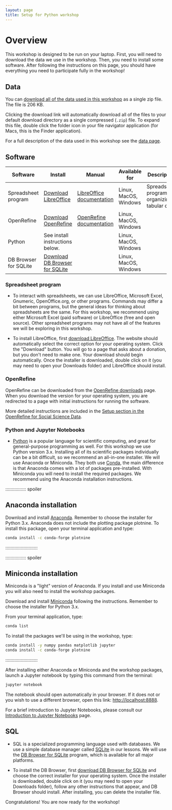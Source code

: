 ```yaml
---
layout: page
title: Setup for Python workshop
---
```







# Overview

This workshop is designed to be run on your laptop.
First, you will need to download the data we use in the workshop.
Then, you need to install some software.
After following the instructions on this
page, you should have everything you need to participate fully in the workshop!








## Data

You can [download all of the data used in this workshop](https://ndownloader.figshare.com/articles/6262019/versions/4)
as a single zip file. The file is 206 KB.

Clicking the download link will automatically download all of the files to your default download directory as a single compressed
(`.zip`) file. To expand this file, double click the folder icon in your file navigator application (for Macs, this is the Finder
application).

For a full description of the data used in this workshop see the [data page](data).



## Software

| Software              | Install                         | Manual | Available for         | Description                                      | 
| --------------------- | ------------------------------- | ------ | --------------------- | ------------------------------------------------ |
| Spreadsheet program   | [Download LibreOffice](https://www.libreoffice.org/download/download/)                                | [LibreOffice documentation](https://documentation.libreoffice.org/en/english-documentation/)       | Linux, MacOS, Windows | Spreadsheet program for organizing tabular data. | 
| OpenRefine            | [Download OpenRefine](https://openrefine.org/download.html)                                | [OpenRefine documentation](https://openrefine.org/docs)       | Linux, MacOS, Windows |                                                  | 
| Python                | See install instructions below. |        | Linux, MacOS, Windows |                                                  | 
| DB Browser for SQLite | [Download DB Browser for SQLite](https://sqlitebrowser.org/dl/)                                |        | Linux, MacOS, Windows |                                                  | 






### Spreadsheet program

- To interact with spreadsheets, we can use LibreOffice, Microsoft Excel, Gnumeric, OpenOffice.org, or other programs.
  Commands may differ a bit between programs, but the general ideas for thinking about spreadsheets are the same. For this workshop,
  we recommend using either Microsoft Excel (paid software) or LibreOffice (free and open source). Other spreadsheet programs may
  not have all of the features we will be exploring in this workshop.

- To install LibreOffice, first [download LibreOffice](https://www.libreoffice.org/download/download-libreoffice/). The website should
  automatically select the correct option for your operating system. Click the "Download" button. You will go to a page that asks about a
  donation, but you don't need to make one. Your download should begin automatically. Once the installer is downloaded, double click on it (you may need to open your Downloads folder) and LibreOffice should install.








### OpenRefine

OpenRefine can be downloaded from the [OpenRefine downloads]() page.
When you download the version for your operating system, you are redirected to
a page with initial instructions for running the software.

More detailed instructions are included in the [Setup section in the OpenRefine
for Social Science Data](https://datacarpentry.org/openrefine-socialsci/#software).








### Python and Jupyter Notebooks

- [Python](https://python.org) is a popular language for
  scientific computing, and great for general-purpose programming as
  well. For this workshop we use Python version 3.x.
  Installing all of its scientific packages individually can be
  a bit difficult, so we recommend an all-in-one installer.
  We will use Anaconda or Miniconda.
  They both use [Conda](https://conda.io/en/latest/), the main difference is
  that Anaconda comes with a lot of packages pre-installed.
  With Miniconda you will need to install the required packages.
  We recommend using the Anaconda installation instructions.

:::::::::::::::: spoiler

## Anaconda installation

Download and install [Anaconda](https://www.anaconda.com/distribution/#download-section).
Remember to choose the installer for Python 3.x.
Anaconda does not include the plotting package plotnine.  To install this package, open your terminal application and
type:

```bash
conda install -c conda-forge plotnine
```

:::::::::::::::::::::::::

:::::::::::::::: spoiler

## Miniconda installation

Miniconda is a "light" version of Anaconda. If you install and use Miniconda
you will also need to install the workshop packages.

Download and install [Miniconda](https://docs.conda.io/en/latest/miniconda.html)
following the instructions. Remember to choose the installer for
Python 3.x.

From your terminal application, type:

```bash
conda list
```

To install the packages we'll be using in the workshop, type:

```bash
conda install -y numpy pandas matplotlib jupyter
conda install -c conda-forge plotnine
```

:::::::::::::::::::::::::

After installing either Anaconda or Miniconda and the workshop packages,
launch a Jupyter notebook by typing this command from the terminal:

```bash
jupyter notebook
```

The notebook should open automatically in your browser. If it does not or you
wish to use a different browser, open this link: [http://localhost:8888](https://localhost:8888).

For a brief introduction to Jupyter Notebooks, please consult our
[Introduction to Jupyter Notebooks](https://datacarpentry.org/python-ecology-lesson/jupyter_notebooks) page.








## SQL

- SQL is a specialized programming language used with databases.  We
  use a simple database manager called [SQLite](https://www.sqlite.org/)
  in our lessons. We will use the [DB Browser for SQLite](https://sqlitebrowser.org/) program,
  which is available for all major platforms.

- To install the DB Browser, first [download DB Browser for SQLite](https://sqlitebrowser.org/dl/) and choose the correct installer for
  your operating system. Once the installer is downloaded, double click on it (you may need to open your Downloads folder), follow
  any other instructions that appear, and
  DB Browser should install. After installing, you can delete the installer file.



Congratulations! You are now ready for the workshop!


